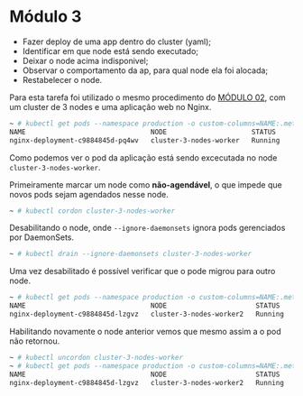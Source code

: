 # Módulo 3

- Fazer deploy de uma app dentro do cluster (yaml);
- Identificar em que node está sendo executado;
- Deixar o node acima indisponivel;
- Observar o comportamento da ap, para qual node ela foi alocada;
- Restabelecer o node.

Para esta tarefa foi utilizado o mesmo procedimento do [MÓDULO 02](https://github.com/leandroecomp/esr-rnp/edit/main/ESR-ADS-019/M%C3%93DULO%2002), com um cluster de 3 nodes e uma aplicação web no Nginx.

```bash
~ # kubectl get pods --namespace production -o custom-columns=NAME:.metadata.name,NODE:.spec.nodeName,STATUS:.status.phase
NAME                               NODE                     STATUS
nginx-deployment-c9884845d-pq4wv   cluster-3-nodes-worker   Running
```
Como podemos ver o pod da aplicação está sendo excecutada no node `cluster-3-nodes-worker`.

Primeiramente marcar um node como **não-agendável**, o que impede que novos pods sejam agendados nesse node.
```bash
~ # kubectl cordon cluster-3-nodes-worker
```
Desabilitando o node, onde  `--ignore-daemonsets` ignora pods gerenciados por DaemonSets.
```bash
~ # kubectl drain --ignore-daemonsets cluster-3-nodes-worker
```
Uma vez desabilitado é possível verificar que o pode migrou para outro node.
```bash
~ # kubectl get pods --namespace production -o custom-columns=NAME:.metadata.name,NODE:.spec.nodeName,STATUS:.status.phase
NAME                               NODE                      STATUS
nginx-deployment-c9884845d-lzgvz   cluster-3-nodes-worker2   Running
```

Habilitando novamente o node anterior vemos que mesmo assim a o pod não retornou.
```bash
~ # kubectl uncordon cluster-3-nodes-worker
~ # kubectl get pods --namespace production -o custom-columns=NAME:.metadata.name,NODE:.spec.nodeName,STATUS:.status.phase
NAME                               NODE                      STATUS
nginx-deployment-c9884845d-lzgvz   cluster-3-nodes-worker2   Running
```

